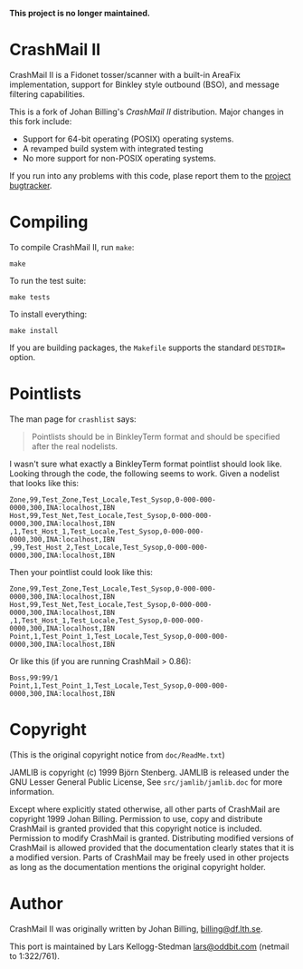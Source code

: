 **This project is no longer maintained.**

CrashMail II
============

CrashMail II is a Fidonet tosser/scanner with a built-in AreaFix
implementation, support for Binkley style outbound (BSO), and message
filtering capabilities.

This is a fork of Johan Billing's *CrashMail II* distribution.  Major
changes in this fork include:

- Support for 64-bit operating (POSIX) operating systems.
- A revamped build system with integrated testing
- No more support for non-POSIX operating systems.

If you run into any problems with this code, plase report them to
the [project bugtracker][bugs].

Compiling
=========

To compile CrashMail II, run `make`:

    make

To run the test suite:

    make tests

To install everything:

    make install

If you are building packages, the `Makefile` supports the standard
`DESTDIR=` option.

[bugs]: https://github.com/larsks/crashmail/issues
[roundup]: http://bmizerany.github.com/roundup/

Pointlists
==========

The man page for `crashlist` says:

> Pointlists should be in BinkleyTerm format and should be specified after the
> real nodelists.

I wasn't sure what exactly a BinkleyTerm format pointlist should look
like.  Looking through the code, the following seems to work.  Given a
nodelist that looks like this:

    Zone,99,Test_Zone,Test_Locale,Test_Sysop,0-000-000-0000,300,INA:localhost,IBN
    Host,99,Test_Net,Test_Locale,Test_Sysop,0-000-000-0000,300,INA:localhost,IBN
    ,1,Test_Host_1,Test_Locale,Test_Sysop,0-000-000-0000,300,INA:localhost,IBN
    ,99,Test_Host_2,Test_Locale,Test_Sysop,0-000-000-0000,300,INA:localhost,IBN

Then your pointlist could look like this:

    Zone,99,Test_Zone,Test_Locale,Test_Sysop,0-000-000-0000,300,INA:localhost,IBN
    Host,99,Test_Net,Test_Locale,Test_Sysop,0-000-000-0000,300,INA:localhost,IBN
    ,1,Test_Host_1,Test_Locale,Test_Sysop,0-000-000-0000,300,INA:localhost,IBN
    Point,1,Test_Point_1,Test_Locale,Test_Sysop,0-000-000-0000,300,INA:localhost,IBN

Or like this (if you are running CrashMail > 0.86):

    Boss,99:99/1
    Point,1,Test_Point_1,Test_Locale,Test_Sysop,0-000-000-0000,300,INA:localhost,IBN

Copyright
=========

(This is the original copyright notice from `doc/ReadMe.txt`)

JAMLIB is copyright (c) 1999 Björn Stenberg. JAMLIB is released
under the GNU Lesser General Public License, See `src/jamlib/jamlib.doc`
for more information.

Except where explicitly stated otherwise, all other parts of CrashMail
are copyright 1999 Johan Billing. Permission to use, copy and
distribute CrashMail is granted provided that this copyright notice is
included. Permission to modify CrashMail is granted. Distributing
modified versions of CrashMail is allowed provided that the
documentation clearly states that it is a modified version. Parts of
CrashMail may be freely used in other projects as long as the
documentation mentions the original copyright holder.

Author
======

CrashMail II was originally written by Johan Billing,
<billing@df.lth.se>.

This port is maintained by Lars Kellogg-Stedman <lars@oddbit.com>
(netmail to 1:322/761).

